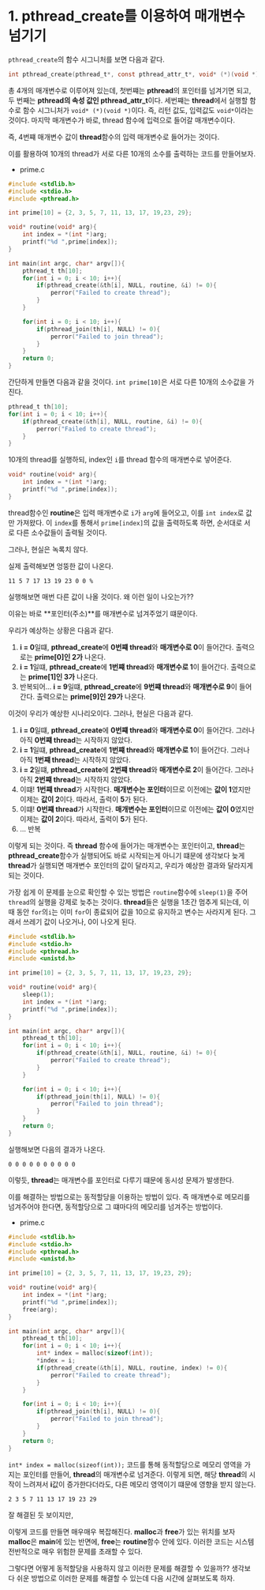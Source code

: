 # 1. pthread_create를 이용하여 매개변수 넘기기
```pthread_create```의 함수 시그니처를 보면 다음과 같다.
```c
int pthread_create(pthread_t*, const pthread_attr_t*, void* (*)(void *), void *);
```
총 4개의 매개변수로 이루어져 있는데, 첫번쨰는 **pthread**의 포인터를 넘겨기면 되고, 두 번째는 **pthread의 속성 값인 pthread_attr_t**이다. 세번쨰는 **thread**에서 실행할 함수로 함수 시그니처가 ```void* (*)(void *)```이다. 즉, 리턴 값도, 입력값도 ```void*```이라는 것이다. 마지막 매개변수가 바로, thread 함수에 입력으로 들어갈 매개변수이다.

즉, 4번쨰 매개변수 값이 **thread**함수의 입력 매개변수로 들어가는 것이다.

이를 활용하여 10개의 thread가 서로 다른 10개의 소수를 출력하는 코드를 만들어보자.

- prime.c
```c
#include <stdlib.h>
#include <stdio.h>
#include <pthread.h>

int prime[10] = {2, 3, 5, 7, 11, 13, 17, 19,23, 29};

void* routine(void* arg){
    int index = *(int *)arg;
    printf("%d ",prime[index]);
}

int main(int argc, char* argv[]){
    pthread_t th[10];
    for(int i = 0; i < 10; i++){
        if(pthread_create(&th[i], NULL, routine, &i) != 0){
            perror("Failed to create thread");
        }
    }

    for(int i = 0; i < 10; i++){
        if(pthread_join(th[i], NULL) != 0){
            perror("Failed to join thread");
        }
    }
    return 0;
}
```
간단하게 만들면 다음과 같을 것이다. ```int prime[10]```은 서로 다른 10개의 소수값을 가진다. 

```c
pthread_t th[10];
for(int i = 0; i < 10; i++){
    if(pthread_create(&th[i], NULL, routine, &i) != 0){
        perror("Failed to create thread");
    }
}
```
10개의 thread를 실행하되, index인 ```i```를 thread 함수의 매개변수로 넣어준다. 

```c
void* routine(void* arg){
    int index = *(int *)arg;
    printf("%d ",prime[index]);
}
```
thread함수인 **routine**은 입력 매개변수로 ```i```가 ```arg```에 들어오고, 이를 ```int index```로 값만 가져왔다. 이 ```index```를 통해서 ```prime[index]```의 값을 출력하도록 하면, 순서대로 서로 다른 소수값들이 출력될 것이다.

그러나, 현실은 녹록치 않다.

실제 출력해보면 엉뚱한 값이 나온다.

```
11 5 7 17 13 19 23 0 0 %
```
실행해보면 매번 다른 값이 나올 것이다. 왜 이런 일이 나오는가?? 

이유는 바로 **포인터(주소)**를 매개변수로 넘겨주었기 떄문이다.

우리가 예상하는 상황은 다음과 같다.

1. **i = 0**일떄, **pthread_create**에 **0번쨰 thread**와 **매개변수로 0**이 들어간다. 출력으로는 **prime[0]인 2가** 나온다.
2. **i = 1**일떄, **pthread_create**에 **1번쨰 thread**와 **매개변수로 1**이 들어간다. 출력으로는 **prime[1]인 3가** 나온다.
3. 반복되어... **i = 9**일떄, **pthread_create**에 **9번쨰 thread**와 **매개변수로 9**이 들어간다. 출력으로는 **prime[9]인 29가** 나온다.

이것이 우리가 예상한 시나리오이다. 그러나, 현실은 다음과 같다.
1. **i = 0**일떄, **pthread_create**에 **0번쨰 thread**와 **매개변수로 0**이 들어간다. 그러나 아직 **0번쨰 thread**는 시작하지 않았다.
2. **i = 1**일떄, **pthread_create**에 **1번쨰 thread**와 **매개변수로 1**이 들어간다. 그러나 아직 **1번쨰 thread**는 시작하지 않았다.
3. **i = 2**일떄, **pthread_create**에 **2번쨰 thread**와 **매개변수로 2**이 들어간다. 그러나 아직 **2번쨰 thread**는 시작하지 않았다.
4. 이떄! **1번쨰 thread**가 시작한다. **매개변수는 포인터**이므로 이전에는 **값이 1**였지만 이제는 **값이 2**이다. 따라서, 출력이 **5**가 된다.
5. 이떄! **0번쨰 thread**가 시작한다. **매개변수는 포인터**이므로 이전에는 **값이 0**였지만 이제는 **값이 2**이다. 따라서, 출력이 **5**가 된다.
6. ... 반복

이렇게 되는 것이다. 즉 **thread** 함수에 들어가는 매개변수는 포인터이고, **thread**는 **pthread_create**함수가 실행되어도 바로 시작되는게 아니기 떄문에 생각보다 늦게 **thread**가 실행되면 매개변수 포인터의 값이 달라지고, 우리가 예상한 결과와 달라지게 되는 것이다.

가장 쉽게 이 문제를 눈으로 확인할 수 있는 방법은 ```routine```함수에 ```sleep(1)```을 주어 ```thread```의 실행을 강제로 늦추는 것이다. **thread**들은 실행을 1초간 멈추게 되는데, 이 때 동안 ```for```의```i```는 이미 ```for```이 종료되어 값을 10으로 유지하고 변수는 사라지게 된다. 그래서 쓰레기 값이 나오거나, 0이 나오게 된다.

```c
#include <stdlib.h>
#include <stdio.h>
#include <pthread.h>
#include <unistd.h>

int prime[10] = {2, 3, 5, 7, 11, 13, 17, 19,23, 29};

void* routine(void* arg){
    sleep(1);
    int index = *(int *)arg;
    printf("%d ",prime[index]);
}

int main(int argc, char* argv[]){
    pthread_t th[10];
    for(int i = 0; i < 10; i++){
        if(pthread_create(&th[i], NULL, routine, &i) != 0){
            perror("Failed to create thread");
        }
    }

    for(int i = 0; i < 10; i++){
        if(pthread_join(th[i], NULL) != 0){
            perror("Failed to join thread");
        }
    }
    return 0;
}
```
실행해보면 다음의 결과가 나온다.
```
0 0 0 0 0 0 0 0 0 0 
```

이렇듯, **thread**는 매개변수를 포인터로 다루기 떄문에 동시성 문제가 발생한다.

이를 해결하는 방법으로는 동적할당을 이용하는 방법이 있다. 즉 매개변수로 메모리를 넘겨주어야 한다면, 동적할당으로 그 떄마다의 메모리를 넘겨주는 방법이다.

- prime.c
```c
#include <stdlib.h>
#include <stdio.h>
#include <pthread.h>
#include <unistd.h>

int prime[10] = {2, 3, 5, 7, 11, 13, 17, 19,23, 29};

void* routine(void* arg){
    int index = *(int *)arg;
    printf("%d ",prime[index]);
    free(arg);
}

int main(int argc, char* argv[]){
    pthread_t th[10];
    for(int i = 0; i < 10; i++){
        int* index = malloc(sizeof(int));
        *index = i;
        if(pthread_create(&th[i], NULL, routine, index) != 0){
            perror("Failed to create thread");
        }
    }

    for(int i = 0; i < 10; i++){
        if(pthread_join(th[i], NULL) != 0){
            perror("Failed to join thread");
        }
    }
    return 0;
}
```
```int* index = malloc(sizeof(int));``` 코드를 통해 동적할당으로 메모리 영역을 가지는 포인터를 만들어, **thread**의 매개변수로 넘겨준다. 이렇게 되면, 해당 **thread**의 시작이 느려져서 **i**값이 증가한다더라도, 다른 메모리 영역이기 떄문에 영향을 받지 않는다.

```
2 3 5 7 11 13 17 19 23 29 
```
잘 해결된 듯 보이지만,

이렇게 코드를 만들면 매우매우 복잡해진다. **malloc**과 **free**가 있는 위치를 보자 **malloc**은 **main**에 있는 반면에, **free**는 **routine**함수 안에 있다. 이러한 코드는 시스템 전반적으로 매우 위험한 문제를 초래할 수 있다. 

그렇다면 어떻게 동적할당을 사용하지 않고 이러한 문제를 해결할 수 있을까?? 생각보다 쉬운 방법으로 이러한 문제를 해결할 수 있는데 다음 시간에 살펴보도록 하자.